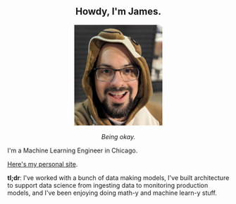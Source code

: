 <h2 align="center">Howdy, I'm James.</h2>

<p align="center">
  <img src="https://github.com/jsal13/jsal13/blob/master/sloth_james.png" width=200 alt="This is me in a sloth onesie.">
</p>
  
<p align="center"><i>Being okay.</i></p>

I'm a Machine Learning Engineer in Chicago.

<a href="https://jsalv.com">Here's my personal site</a>.

<b>tl;dr</b>: I've worked with a bunch of data making models, I've built architecture to support data science from ingesting data to monitoring production models, and I've been enjoying doing math-y and machine learn-y stuff.
